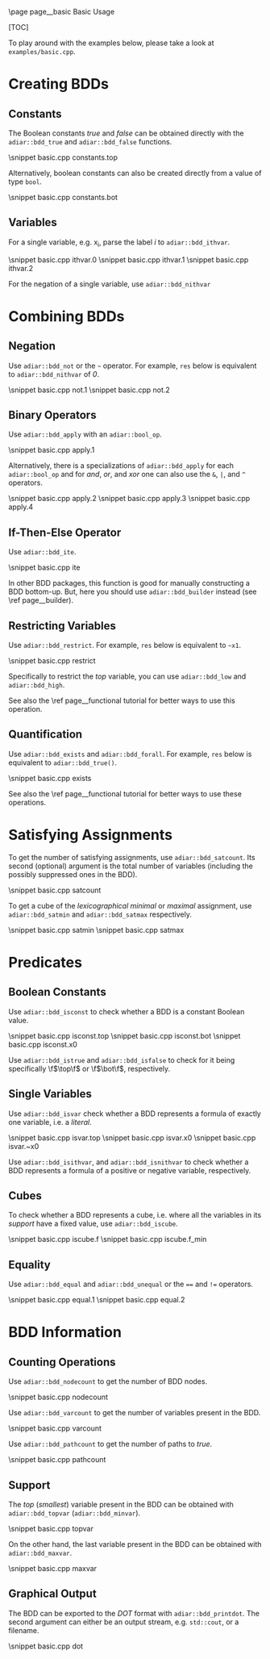 \page page__basic Basic Usage

[TOC]

To play around with the examples below, please take a look at
`examples/basic.cpp`.

Creating BDDs
===============================

Constants
-------------------------------

The Boolean constants *true* and *false* can be obtained directly with the
`adiar::bdd_true` and `adiar::bdd_false` functions.

\snippet basic.cpp constants.top

Alternatively, boolean constants can also be created directly from a value of
type `bool`.

\snippet basic.cpp constants.bot

Variables
-------------------------------

For a single variable, e.g. x<sub>i</sub>, parse the label *i* to
`adiar::bdd_ithvar`.

\snippet basic.cpp ithvar.0
\snippet basic.cpp ithvar.1
\snippet basic.cpp ithvar.2

For the negation of a single variable, use `adiar::bdd_nithvar`

Combining BDDs
===============================

Negation
-------------------------------

Use `adiar::bdd_not` or the `~` operator. For example, `res` below is equivalent
to `adiar::bdd_nithvar` of *0*.

\snippet basic.cpp not.1
\snippet basic.cpp not.2

Binary Operators
-------------------------------

Use `adiar::bdd_apply` with an `adiar::bool_op`.

\snippet basic.cpp apply.1

Alternatively, there is a specializations of `adiar::bdd_apply` for each
`adiar::bool_op` and for *and*, *or*, and *xor* one can also use the `&`, `|`,
and `^` operators.

\snippet basic.cpp apply.2
\snippet basic.cpp apply.3
\snippet basic.cpp apply.4

If-Then-Else Operator
-------------------------------

Use `adiar::bdd_ite`.

\snippet basic.cpp ite

In other BDD packages, this function is good for manually constructing a BDD
bottom-up. But, here you should use `adiar::bdd_builder` instead (see \ref
page__builder).

Restricting Variables
-------------------------------

Use `adiar::bdd_restrict`. For example, `res` below is equivalent to
`~x1`.

\snippet basic.cpp restrict

Specifically to restrict the *top* variable, you can use `adiar::bdd_low` and
`adiar::bdd_high`.

See also the \ref page__functional tutorial for better ways to use this
operation.

Quantification
-------------------------------

Use `adiar::bdd_exists` and `adiar::bdd_forall`. For example, `res` below is
equivalent to `adiar::bdd_true()`.

\snippet basic.cpp exists

See also the \ref page__functional tutorial for better ways to use these
operations.

Satisfying Assignments
===============================

To get the number of satisfying assignments, use `adiar::bdd_satcount`. Its
second (optional) argument is the total number of variables (including the
possibly suppressed ones in the BDD).

\snippet basic.cpp satcount

To get a cube of the *lexicographical minimal* or *maximal* assignment, use
`adiar::bdd_satmin` and `adiar::bdd_satmax` respectively.

\snippet basic.cpp satmin
\snippet basic.cpp satmax

Predicates
===============================

Boolean Constants
-------------------------------

Use `adiar::bdd_isconst` to check whether a BDD is a constant Boolean value.

\snippet basic.cpp isconst.top
\snippet basic.cpp isconst.bot
\snippet basic.cpp isconst.x0

Use `adiar::bdd_istrue` and `adiar::bdd_isfalse` to check for it being
specifically \f$\top\f$ or \f$\bot\f$, respectively.

Single Variables
-------------------------------

Use `adiar::bdd_isvar` check whether a BDD represents a formula of exactly one
variable, i.e. a *literal*.

\snippet basic.cpp isvar.top
\snippet basic.cpp isvar.x0
\snippet basic.cpp isvar.~x0

Use `adiar::bdd_isithvar`, and `adiar::bdd_isnithvar` to check whether a BDD
represents a formula of a positive or negative variable, respectively.

Cubes
-------------------------------

To check whether a BDD represents a cube, i.e. where all the variables in its
*support* have a fixed value, use `adiar::bdd_iscube`.

\snippet basic.cpp iscube.f
\snippet basic.cpp iscube.f_min

Equality
-------------------------------

Use `adiar::bdd_equal` and `adiar::bdd_unequal` or the `==` and `!=` operators.

\snippet basic.cpp equal.1
\snippet basic.cpp equal.2

BDD Information
===============================

Counting Operations
-------------------------------

Use `adiar::bdd_nodecount` to get the number of BDD nodes.

\snippet basic.cpp nodecount

Use `adiar::bdd_varcount` to get the number of variables present in the BDD.

\snippet basic.cpp varcount

Use `adiar::bdd_pathcount` to get the number of paths to *true*.

\snippet basic.cpp pathcount

Support
-------------------------------

The *top* (*smallest*) variable present in the BDD can be obtained with
`adiar::bdd_topvar` (`adiar::bdd_minvar`).

\snippet basic.cpp topvar

On the other hand, the last variable present in the BDD can be obtained with
`adiar::bdd_maxvar`.

\snippet basic.cpp maxvar

Graphical Output
-------------------------------

The BDD can be exported to the *DOT* format with `adiar::bdd_printdot`. The
second argument can either be an output stream, e.g. `std::cout`, or a filename.

\snippet basic.cpp dot
